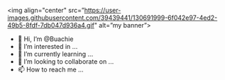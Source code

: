 <img align="center" src=”https://user-images.githubusercontent.com/39439441/130691999-6f042e97-4ed2-49b5-8fdf-7db047d936a4.gif" alt=”my banner”>
- 👋 Hi, I’m @Buachie
- 👀 I’m interested in ...
- 🌱 I’m currently learning ...
- 💞️ I’m looking to collaborate on ...
- 📫 How to reach me ...
